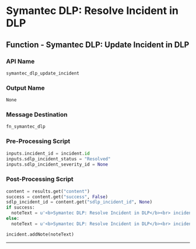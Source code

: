 <!--
    DO NOT MANUALLY EDIT THIS FILE
    THIS FILE IS AUTOMATICALLY GENERATED WITH resilient-sdk codegen
-->

# Symantec DLP:  Resolve Incident in DLP

## Function - Symantec DLP: Update Incident in DLP

### API Name
`symantec_dlp_update_incident`

### Output Name
`None`

### Message Destination
`fn_symantec_dlp`

### Pre-Processing Script
```python
inputs.incident_id = incident.id
inputs.sdlp_incident_status = "Resolved"
inputs.sdlp_incident_severity_id = None
```

### Post-Processing Script
```python
content = results.get("content")
success = content.get("success", False)
sdlp_incident_id = content.get("sdlp_incident_id", None)
if success:
  noteText = u'<b>Symantec DLP: Resolve Incident in DLP</b><br> incidentId {0} Resolved.'.format(sdlp_incident_id)
else:
  noteText = u'<b>Symantec DLP: Resolve Incident in DLP</b><br> incidentId {0}: check the status in Symantec DLP.'.format(sdlp_incident_id)

incident.addNote(noteText)
```

---

